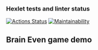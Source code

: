 ### Hexlet tests and linter status

[![Actions Status](https://github.com/gleboss-redfab/python-project-49/workflows/hexlet-check/badge.svg)](https://github.com/gleboss-redfab/python-project-49/actions) [![Maintainability](https://api.codeclimate.com/v1/badges/c95d285d23eef7c0f9a6/maintainability)](https://codeclimate.com/github/gleboss-redfab/python-project-49/maintainability)

## Brain Even game demo

<script async id="asciicast-586635" src="https://asciinema.org/a/586635.js"></script>
